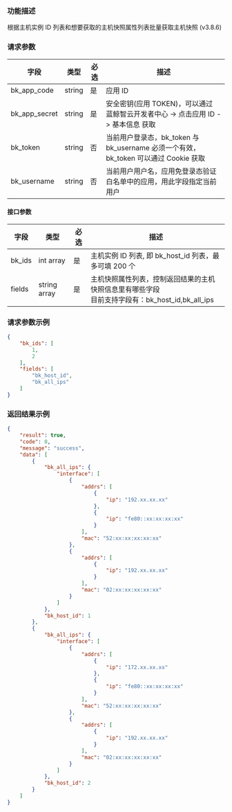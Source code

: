 ### 功能描述

根据主机实例 ID 列表和想要获取的主机快照属性列表批量获取主机快照 (v3.8.6)

### 请求参数

| 字段 | 类型 | 必选 |  描述 |
|-----------|------------|--------|------------|
| bk_app_code   | string | 是 | 应用 ID     |
| bk_app_secret | string | 是 | 安全密钥(应用 TOKEN)，可以通过 蓝鲸智云开发者中心 -&gt; 点击应用 ID -&gt; 基本信息 获取 |
| bk_token      | string | 否 | 当前用户登录态，bk_token 与 bk_username 必须一个有效，bk_token 可以通过 Cookie 获取 |
| bk_username   | string | 否 | 当前用户用户名，应用免登录态验证白名单中的应用，用此字段指定当前用户 |

#### 接口参数

| 字段      |  类型      | 必选   |  描述      |
|-----------|------------|--------|------------|
| bk_ids  | int array  | 是     | 主机实例 ID 列表, 即 bk_host_id 列表，最多可填 200 个 |
| fields  |  string array   | 是     | 主机快照属性列表，控制返回结果的主机快照信息里有哪些字段<br>目前支持字段有：bk_host_id,bk_all_ips|

### 请求参数示例

```json
{
    "bk_ids": [
        1,
        2
    ],
    "fields": [
        "bk_host_id",
        "bk_all_ips"
    ]
}
```

### 返回结果示例

```json
{
    "result": true,
    "code": 0,
    "message": "success",
    "data": [
        {
            "bk_all_ips": {
                "interface": [
                    {
                        "addrs": [
                            {
                                "ip": "192.xx.xx.xx"
                            },
                            {
                                "ip": "fe80::xx:xx:xx:xx"
                            }
                        ],
                        "mac": "52:xx:xx:xx:xx:xx"
                    },
                    {
                        "addrs": [
                            {
                                "ip": "192.xx.xx.xx"
                            }
                        ],
                        "mac": "02:xx:xx:xx:xx:xx"
                    }
                ]
            },
            "bk_host_id": 1
        },
        {
            "bk_all_ips": {
                "interface": [
                    {
                        "addrs": [
                            {
                                "ip": "172.xx.xx.xx"
                            },
                            {
                                "ip": "fe80::xx:xx:xx:xx"
                            }
                        ],
                        "mac": "52:xx:xx:xx:xx:xx"
                    },
                    {
                        "addrs": [
                            {
                                "ip": "192.xx.xx.xx"
                            }
                        ],
                        "mac": "02:xx:xx:xx:xx:xx"
                    }
                ]
            },
            "bk_host_id": 2
        }
    ]
}
```
